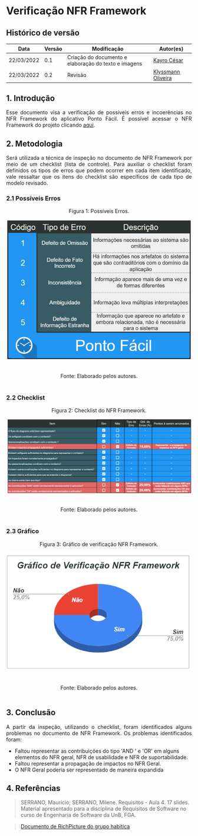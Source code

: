 # Verificação NFR Framework

## Histórico de versão

|Data | Versão | Modificação | Autor(es)|
| -- | -- | -- | -- |
| 22/03/2022 |  0.1   | Criação do documento e elaboração do texto e imagens|  [Kayro César](https://github.com/kayrocesar) |
| 22/03/2022 |  0.2   | Revisão |  [Klyssmann Oliveira](https://github.com/klyssmannoliveira) |



## 1. Introdução

<p style="text-align: justify"> 
    Esse documento visa a verificação de possíveis erros e incoerências no NFR Framework do aplicativo Ponto Fácil. É possível acessar o NFR Framework do projeto   clicando <a href="https://requisitos-de-software.github.io/2021.2-PontoFacil/modelagem/NFR_framework/">aqui</a>.

 </p>

## 2. Metodologia

<p style="text-align: justify">Será utilizada a técnica de inspeção no documento de NFR Framework por meio de um checklist (lista de controle). Para auxiliar o checklist foram definidos os tipos de erros que podem ocorrer em cada item identificado, vale ressaltar que os itens do checklist são específicos de cada tipo de modelo revisado.</p>

### 2.1 Possíveis Erros

<center>

<figcaption>Figura 1: Possíveis Erros. </figcaption>

<p align = "center"><img src="https://raw.githubusercontent.com/Requisitos-de-Software/2021.2-PontoFacil/master/docs/assets/imagens/ver_PossiveisErros.jpg"></p><br>



<figcaption>Fonte: Elaborado pelos autores.</figcaption>

</center>

<br>

### 2.2 Checklist

<center>

<figcaption>Figura 2: Checklist do NFR Framework.</figcaption>
<p align = "center"><img src="https://raw.githubusercontent.com/Requisitos-de-Software/2021.2-PontoFacil/master/docs/assets/imagens/ver_nfr_resultado.PNG"></p><br>
<figcaption>Fonte: Elaborado pelos autores.</figcaption>

</center>

<br>

### 2.3  Gráfico

<center>
<figcaption>Figura 3: Gráfico de verificação NFR Framework.</figcaption>
<p align = "center"><img src="https://raw.githubusercontent.com/Requisitos-de-Software/2021.2-PontoFacil/master/docs/assets/imagens/ver_nfr_framework_grafico.PNG"></p><br>

<figcaption>Fonte: Elaborado pelos autores.</figcaption>

</center>

<br>

## 3. Conclusão

<p style="text-align: justify">A partir da inspeção, utilizando o checklist, foram identificados alguns problemas no documento de NFR Framework. Os problemas identificados foram: </p>
<ul>

 <li>Faltou representar as contribuições do tipo 'AND ' e 'OR' em alguns elementos do NFR geral, NFR de usabilidade e NFR de suportabilidade. </li>
 
 <li>Faltou representar a propagação de impactos no NFR Geral. </li>

 <li>O NFR Geral poderia ser representado de maneira expandida</li>
</ul>


## 4. Referências

> SERRANO, Maurício; SERRANO, Milene. Requisitos - Aula 4. 17 slides. Material apresentado para a disciplina de Requisitos de Software no curso de Engenharia de Software da UnB, FGA.

> [Documento de RichPicture do grupo habitica](https://requisitos-habitica.netlify.app/VerificacaoRP)

